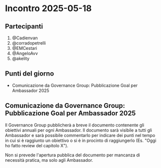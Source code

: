 # Incontro 2025-05-18

## Partecipanti

1. @Cadienvan
2. @corradopetrelli
3. @EMCestari
4. @AngeloAvv
5. @akelity

## Punti del giorno

- Comunicazione da Governance Group: Pubblicazione Goal per Ambassador 2025

## Comunicazione da Governance Group: Pubblicazione Goal per Ambassador 2025

Il Governance Group pubblicherà a breve il documento contenente gli obiettivi annuali per ogni Ambassador.
Il documento sarà visibile a tutti gli Ambassador e sarà possibile commentarlo per indicare dei punti nel tempo in cui si è raggiunto un obiettivo o si è in procinto di raggiungerlo (Es. "Oggi ho fatto review del capitolo X").

Non si prevede l'apertura pubblica del documento per mancanza di necessità pratica, ma solo agli Ambassador.